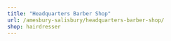 ```yaml
---
title: "Headquarters Barber Shop"
url: /amesbury-salisbury/headquarters-barber-shop/
shop: hairdresser
---
```

